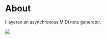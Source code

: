 # About

I layered an asynchronous MIDI note generator.

[![](https://img.youtube.com/vi/W3xCxScBwxY/0.jpg)](https://www.youtube.com/watch?v=W3xCxScBwxY)
